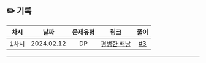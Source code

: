## ✏️ 기록   

| 차시 |    날짜    | 문제유형 | 링크 | 풀이 |
|:----:|:---------:|:----:|:-----:|:----:|
| 1차시 | 2024.02.12 |  DP  | [평범한 배낭](https://www.acmicpc.net/problem/12865)  | [#3](https://github.com/AlgoLeadMe/AlgoLeadMe-10/pull/3#issue-2205834078)|
---

